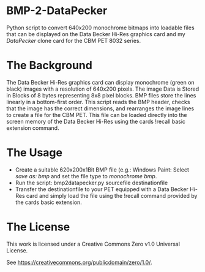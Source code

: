 # BMP-2-DataPecker
Python script to convert 640x200 monochrome bitmaps into loadable files that can be displayed on the Data Becker Hi-Res graphics card and my *DataPecker* clone card for the CBM PET 8032 series.

# The Background
The Data Becker Hi-Res graphics card can display monochrome (green on black) images with a resolution of 640x200 pixels. The image Data is Stored in Blocks of 8 bytes representing 8x8 pixel blocks. BMP files store the lines linearly in a bottom-first order. This script reads the BMP header, checks that the image has the correct dimensions, and rearranges the image lines to create a file for the CBM PET. This file can be loaded directly into the screen memory of the Data Becker Hi-Res using the cards !recall basic extension command.

# The Usage
* Create a suitable 620x200x1Bit BMP file (e.g.: Windows Paint: Select *save as: bmp* and set the file type to *monochrome bmp*.
* Run the script: bmp2datapecker.py sourcefile destinationfile
* Transfer the destinationfile to your PET equipped with a Data Becker Hi-Res card and simply load the file using the !recall command provided by the cards basic extension.

# The License
This work is licensed under a Creative Commons Zero v1.0 Universal License.

See https://creativecommons.org/publicdomain/zero/1.0/.
